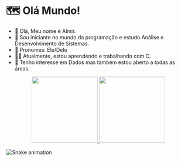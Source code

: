 # 🗺 Olá Mundo!

- 👋 Olá, Meu nome é Almir.
- 👀 Sou iniciante no mundo da programação e estudo Análise e Desenvolvimento de Sistemas.
- 🌱 Pronomes: Ele/Dele
- 👨‍💻 Atualmente, estou aprendendo e trabalhando com C.
- 💼 Tenho interesse em Dados mas também estou aberto a todas as áreas.

<div align="center">
  <a href="https://github.com/Purplerain89z">
    <img height="180em" src="https://github-readme-stats.vercel.app/api?username=Purplerain89z&show_icons=true&theme=midnight-purple&include_all_commits=true" />
    <img height="180em" src="https://github-readme-stats.vercel.app/api/top-langs/?username=Purplerain89z&layout=compact&langs_count=7&theme=midnight-purple" />
  </a>
</div>

![Snake animation](https://github.com/Purplerain89z/Purplerain89z/blob/output/github-contribution-grid-snake.svg)
